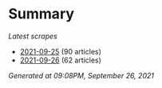 # Summary
*Latest scrapes*
* [2021-09-25](https://github.com/nuuuwan/news_lk/blob/data/news_lk.2021-09-25.json) (90 articles)
* [2021-09-26](https://github.com/nuuuwan/news_lk/blob/data/news_lk.2021-09-26.json) (62 articles)

*Generated at 09:08PM, September 26, 2021*